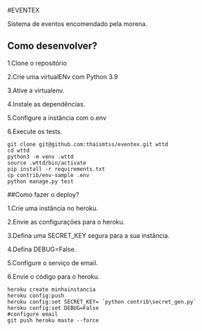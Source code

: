 #EVENTEX

Sistema de eventos encomendado pela morena.

## Como desenvolver?

1.Clone o repositório

2.Crie uma virtualENv com Python 3.9

3.Ative a virtualenv.

4.Instale as dependências.

5.Configure a instância com o.env

6.Execute os tests.

```console
git clone git@github.com:thaismtss/eventex.git wttd
cd wttd
python3 -m venv .wttd
source .wttd/bin/activate
pip install -r requirements.txt
cp contrib/env-sample .env
python manage.py test
```

##Como fazer o deploy?

1.Crie uma instância no heroku.

2.Envie as configurações para o heroku.

3.Defina uma SECRET_KEY segura para a sua instância.

4.Defina DEBUG=False.

5.Configure o serviço de email.

6.Envie o código para o heroku.

```console
heroku create minhainstancia
heroku config:push
heroku config:set SECRET_KEY= `python contrib\secret_gen.py`
heroku config:set DEBUG=False
#configure email
git push heroku maste --force
```
